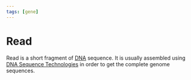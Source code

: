 ```yaml
---
tags: [gene]
---
```


# Read

Read is a short fragment of [DNA](202308082154.md) sequence. It is usually
assembled using [DNA Sequence Technologies](202308171956.md) in order to get the
complete genome sequences.
